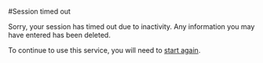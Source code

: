 #Session timed out

Sorry, your session has timed out due to inactivity. Any information you may have entered has been deleted.

To continue to use this service, you will need to [start again](/start).
